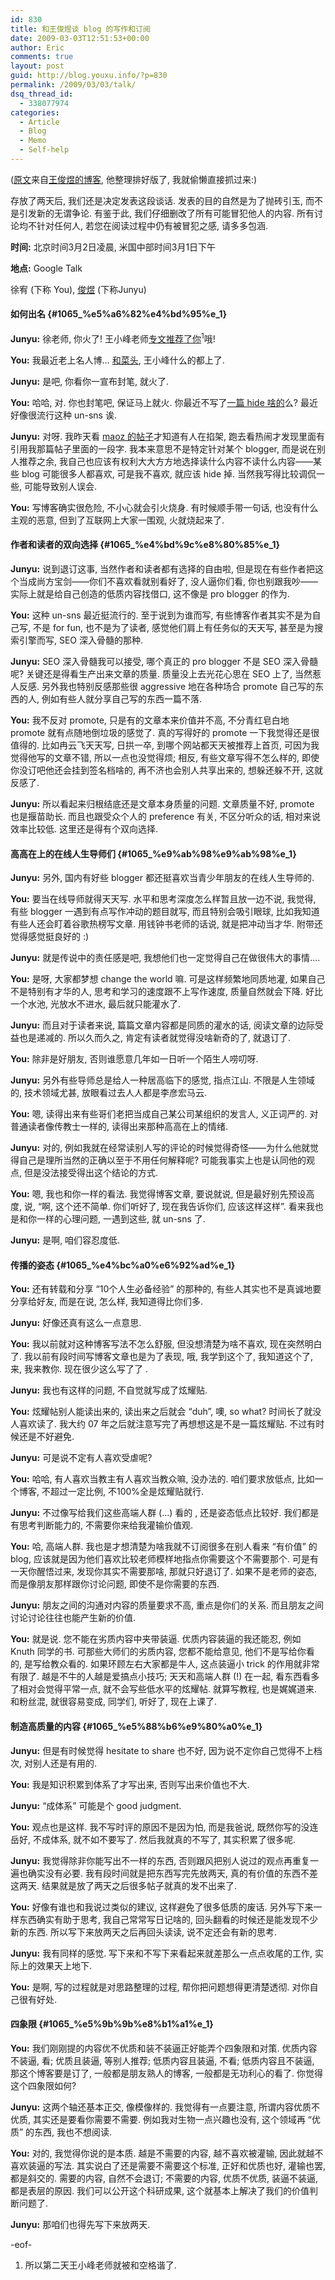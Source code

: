 ```yaml
---
id: 830
title: 和王俊煜谈 blog 的写作和订阅
date: 2009-03-03T12:51:53+00:00
author: Eric
comments: true
layout: post
guid: http://blog.youxu.info/?p=830
permalink: /2009/03/03/talk/
dsq_thread_id:
  - 338077974
categories:
  - Article
  - Blog
  - Memo
  - Self-help
---
```

([原文](http://blog.wangjunyu.net/1065)来自[王俊煜的博客](http://blog.wangjunyu.net/), 他整理排好版了, 我就偷懒直接抓过来:)

存放了两天后, 我们还是决定发表这段谈话. 发表的目的自然是为了抛砖引玉, 而不是引发新的无谓争论. 有鉴于此, 我们仔细删改了所有可能冒犯他人的内容. 所有讨论均不针对任何人, 若您在阅读过程中仍有被冒犯之感, 请多多包涵.

**时间:** 北京时间3月2日凌晨, 米国中部时间3月1日下午
  
**地点:** Google Talk

徐宥 (下称 You), [俊煜](http://blog.wangjunyu.net/) (下称Junyu)

#### 如何出名 {#1065_%e5%a6%82%e4%bd%95%e_1}

**Junyu:** 徐老师, 你火了! 王小峰老师[专文推荐了你](http://www.wangxiaofeng.net/?p=2553)<sup>1</sup>哦!

**You:** 我最近老上名人博… [和菜头](http://www.hecaitou.net/?p=4367), 王小峰什么的都上了.

**Junyu:** 是吧, 你看你一宣布封笔, 就火了.

**You:** 哈哈, 对. 你也封笔吧, 保证马上就火. 你最近不写了[一篇 hide 啥的](http://blog.wangjunyu.net/1059)么? 最近好像很流行这种 un-sns 诶.

**Junyu:** 对呀. 我昨天看 [maoz 的帖子](http://maozzz.com/blog/2009/williamlong-freedom-responsibility/)才知道有人在掐架, 跑去看热闹才发现里面有引用我那篇帖子里面的一段字. 我本来意思不是特定针对某个 blogger, 而是说在别人推荐之余, 我自己也应该有权利大大方方地选择读什么内容不读什么内容——某些 blog 可能很多人都喜欢, 可是我不喜欢, 就应该 hide 掉. 当然我写得比较调侃一些, 可能导致别人误会.

**You:** 写博客确实很危险, 不小心就会引火烧身. 有时候顺手带一句话, 也没有什么主观的恶意, 但到了互联网上大家一围观, 火就烧起来了.

#### 作者和读者的双向选择 {#1065_%e4%bd%9c%e8%80%85%e_1}

**Junyu:** 说到退订这事, 当然作者和读者都有选择的自由啦, 但是现在有些作者把这个当成尚方宝剑——你们不喜欢看就别看好了, 没人逼你们看, 你也别跟我吵——实际上就是给自己创造的低质内容找借口, 这不像是 pro blogger 的作为.

**You:** 这种 un-sns 最近挺流行的. 至于说到为谁而写, 有些博客作者其实不是为自己写, 不是 for fun, 也不是为了读者, 感觉他们肩上有任务似的天天写, 甚至是为搜索引擎而写, SEO 深入骨髓的那种.

**Junyu:** SEO 深入骨髓我可以接受, 哪个真正的 pro blogger 不是 SEO 深入骨髓呢? 关键还是得看生产出来文章的质量. 质量没上去光花心思在 SEO 上了, 当然惹人反感. 另外我也特别反感那些很 aggressive 地在各种场合 promote 自己写的东西的人, 例如有些人就分享自己写的东西一篇不落.

**You:** 我不反对 promote, 只是有的文章本来价值并不高, 不分青红皂白地 promote 就有点随地倒垃圾的感觉了. 真的写得好的 promote 一下我觉得还是很值得的. 比如冉云飞天天写, 日拱一卒, 到哪个网站都天天被推荐上首页, 可因为我觉得他写的文章不错, 所以一点也没觉得烦; 相反, 有些文章写得不怎么样的, 即使你没订吧他还会挂到签名档啥的, 再不济也会别人共享出来的, 想躲还躲不开, 这就反感了.

**Junyu:** 所以看起来归根结底还是文章本身质量的问题. 文章质量不好, promote 也是揠苗助长. 而且也跟受众个人的 preference 有关, 不区分听众的话, 相对来说效率比较低. 这里还是得有个双向选择.

#### 高高在上的在线人生导师们 {#1065_%e9%ab%98%e9%ab%98%e_1}

**Junyu:** 另外, 国内有好些 blogger 都还挺喜欢当青少年朋友的在线人生导师的.

**You:** 要当在线导师就得天天写. 水平和思考深度怎么样暂且放一边不说, 我觉得, 有些 blogger 一遇到有点写作冲动的题目就写, 而且特别会吸引眼球, 比如我知道有些人还会盯着谷歌热榜写文章. 用钱钟书老师的话说, 就是把冲动当才华. 附带还觉得感觉挺良好的 :)

**Junyu:** 就是传说中的责任感是吧, 我想他们也一定觉得自己在做很伟大的事情….

**You:** 是呀, 大家都梦想 change the world 嘛. 可是这样频繁地同质地灌, 如果自己不是特别有才华的人, 思考和学习的速度跟不上写作速度, 质量自然就会下降. 好比一个水池, 光放水不进水, 最后就只能灌水了.

**Junyu:** 而且对于读者来说, 篇篇文章内容都是同质的灌水的话, 阅读文章的边际受益也是递减的. 所以久而久之, 肯定有读者就觉得没啥新奇的了, 就退订了.

**You:** 除非是好朋友, 否则谁愿意几年如一日听一个陌生人唠叨呀.

**Junyu:** 另外有些导师总是给人一种居高临下的感觉, 指点江山. 不限是人生领域的, 技术领域尤甚, 放眼看过去人人都是李彦宏马云.

**You:** 嗯, 读得出来有些哥们老把当成自己某公司某组织的发言人, 义正词严的. 对普通读者像传教士一样的, 读得出来那种高高在上的情绪.

**Junyu:** 对的, 例如我就在经常读别人写的评论的时候觉得奇怪——为什么他就觉得自己是理所当然的正确以至于不用任何解释呢? 可能我事实上也是认同他的观点, 但是没法接受得出这个结论的方式.

**You:** 嗯, 我也和你一样的看法. 我觉得博客文章, 要说就说, 但是最好别先预设高度, 说, “啊, 这个还不简单. 你们听好了, 现在我告诉你们, 应该这样这样”. 看来我也是和你一样的心理问题, 一遇到这些, 就 un-sns 了.

**Junyu:** 是啊, 咱们容忍度低.

#### 传播的姿态 {#1065_%e4%bc%a0%e6%92%ad%e_1}

**You:** 还有转载和分享 “10个人生必备经验” 的那种的, 有些人其实也不是真诚地要分享给好友, 而是在说, 怎么样, 我知道得比你们多.

**Junyu:** 好像还真有这么一点意思.

**You:** 我以前就对这种博客写法不怎么舒服, 但没想清楚为啥不喜欢, 现在突然明白了. 我以前有段时间写博客文章也是为了表现, 哦, 我学到这个了, 我知道这个了, 来, 我来教你. 现在很少这么写了了 .

**Junyu:** 我也有这样的问题, 不自觉就写成了炫耀贴.

**You:** 炫耀帖别人能读出来的, 读出来之后就会 “duh”, 噢, so what? 时间长了就没人喜欢读了. 我大约 07 年之后就注意写完了再想想这是不是一篇炫耀贴. 不过有时候还是不好避免.

**Junyu:** 可是说不定有人喜欢受虐呢?

**You:** 哈哈, 有人喜欢当教主有人喜欢当教众嘛, 没办法的. 咱们要求放低点, 比如一个博客, 不超过一定比例, 不100%全是炫耀贴就行.

**Junyu:** 不过像写给我们这些高端人群 (…) 看的 , 还是姿态低点比较好. 我们都是有思考判断能力的, 不需要你来给我灌输价值观.

**You:** 哈, 高端人群. 我也是才想清楚为啥我就不订阅很多在别人看来 “有价值” 的 blog, 应该就是因为他们喜欢比较老师模样地指点你需要这个不需要那个. 可是有一天你醒悟过来, 发现你其实不需要那啥, 那就只好退订了. 如果不是老师的姿态, 而是像朋友那样跟你讨论问题, 即使不是你需要的东西.

**Junyu:** 朋友之间的沟通对内容的质量要求不高, 重点是你们的关系. 而且朋友之间讨论讨论往往也能产生新的价值.

**You:** 就是说. 您不能在劣质内容中夹带装逼. 优质内容装逼的我还能忍, 例如 Knuth 同学的书. 可那些大师们的劣质内容, 您都不能给意见, 他们不是写给你看的, 是写给教众看的. 如果环顾左右大家都是牛人, 这点装逼小 trick 的作用就非常有限了. 越是不牛的人越是爱搞点小技巧; 天天和高端人群 (!) 在一起, 看东西看多了相对会觉得平常一点, 就不会写些低水平的炫耀帖. 就算写教程, 也是娓娓道来. 和粉丝混, 就很容易变成, 同学们, 听好了, 现在上课了.

#### 制造高质量的内容 {#1065_%e5%88%b6%e9%80%a0%e_1}

**Junyu:** 但是有时候觉得 hesitate to share 也不好, 因为说不定你自己觉得不上档次, 对别人还是有用的.

**You:** 我是知识积累到体系了才写出来, 否则写出来价值也不大.

**Junyu:** “成体系” 可能是个 good judgment.

**You:** 观点也是这样. 我不写时评的原因不是因为怕, 而是我爸说, 既然你写的没连岳好, 不成体系, 就不如不要写了. 然后我就真的不写了, 其实积累了很多呢.

**Junyu:** 我觉得除非你能写出不一样的东西, 否则跟风把别人说过的观点再重复一遍也确实没有必要. 我有段时间就是把东西写完先放两天, 真的有价值的东西不差这两天. 结果就是放了两天之后很多帖子就真的发不出来了.

**You:** 好像有谁也和我说过类似的建议, 这样避免了很多低质的废话. 另外写下来一样东西确实有助于思考, 我自己常常写日记啥的, 回头翻看的时候还是能发现不少新的东西. 所以写下来放两天之后再回头读读, 说不定还会有新的思考.

**Junyu:** 我有同样的感觉. 写下来和不写下来看起来就差那么一点点收尾的工作, 实际上的效果天上地下.

**You:** 是啊, 写的过程就是对思路整理的过程, 帮你把问题想得更清楚透彻. 对你自己很有好处.

#### 四象限 {#1065_%e5%9b%9b%e8%b1%a1%e_1}

**You:** 我们刚刚提的内容优不优质和装不装逼正好能弄个四象限和对策. 优质内容不装逼, 看; 优质且装逼, 等别人推荐; 低质内容且装逼, 不看; 低质内容且不装逼, 那这个博客要是订了, 一般都是朋友熟人的博客, 一般都是无功利心的看了. 你觉得这个四象限如何?

**Junyu:** 这两个轴还基本正交, 像模像样的. 我觉得有一点要注意, 所谓内容优质不优质, 其实还是要看你需要不需要. 例如我对生物一点兴趣也没有, 这个领域再 “优质” 的东西, 我也不想阅读.

**You:** 对的, 我觉得你说的是本质. 越是不需要的内容, 越不喜欢被灌输, 因此就越不喜欢装逼的写法. 其实说白了还是需要不需要这个标准, 正好和优质也好, 灌输也罢, 都是斜交的. 需要的内容, 自然不会退订; 不需要的内容, 优质不优质, 装逼不装逼, 都是表层的原因. 我们可以公开这个科研成果, 这个就基本上解决了我们的价值判断问题了.

**Junyu:** 那咱们也得先写下来放两天.

-eof-

1. 所以第二天王小峰老师就被和空格谐了.